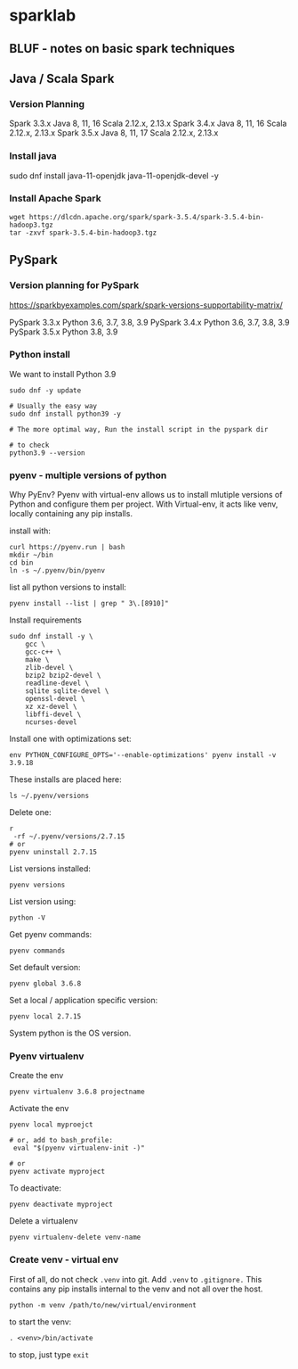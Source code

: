 # sparklab

## BLUF - notes on basic spark techniques

## Java / Scala Spark

### Version Planning
Spark 3.3.x	Java 8, 11, 16	Scala 2.12.x, 2.13.x
Spark 3.4.x	Java 8, 11, 16	Scala 2.12.x, 2.13.x
Spark 3.5.x	Java 8, 11, 17	Scala 2.12.x, 2.13.x

### Install java
sudo dnf install java-11-openjdk java-11-openjdk-devel -y

### Install Apache Spark
```
wget https://dlcdn.apache.org/spark/spark-3.5.4/spark-3.5.4-bin-hadoop3.tgz
tar -zxvf spark-3.5.4-bin-hadoop3.tgz 
```



## PySpark


### Version planning for PySpark
https://sparkbyexamples.com/spark/spark-versions-supportability-matrix/

PySpark 3.3.x	Python 3.6, 3.7, 3.8, 3.9
PySpark 3.4.x	Python 3.6, 3.7, 3.8, 3.9
PySpark 3.5.x	Python 3.8, 3.9

### Python install
We want to install Python 3.9
```
sudo dnf -y update

# Usually the easy way
sudo dnf install python39 -y

# The more optimal way, Run the install script in the pyspark dir

# to check
python3.9 --version
```
### pyenv - multiple versions of python
Why PyEnv?  Pyenv with virtual-env allows us to install mlutiple versions of Python and configure them per project.  With Virtual-env, it acts like venv, locally containing any pip installs.

install with:
```
curl https://pyenv.run | bash
mkdir ~/bin
cd bin
ln -s ~/.pyenv/bin/pyenv
```

list all python versions to install:
```
pyenv install --list | grep " 3\.[8910]"
```
Install requirements
```
sudo dnf install -y \
    gcc \
    gcc-c++ \
    make \
    zlib-devel \
    bzip2 bzip2-devel \
    readline-devel \
    sqlite sqlite-devel \
    openssl-devel \
    xz xz-devel \
    libffi-devel \
    ncurses-devel

```
Install one with optimizations set:
```
env PYTHON_CONFIGURE_OPTS='--enable-optimizations' pyenv install -v 3.9.18
```

These installs are placed here:
```
ls ~/.pyenv/versions
```

Delete one:
```
r
 -rf ~/.pyenv/versions/2.7.15
# or
pyenv uninstall 2.7.15
```

List versions installed:
```
pyenv versions
```

List version using:
```
python -V
```

Get pyenv commands:
```
pyenv commands
```

Set default version:
```
pyenv global 3.6.8
```

Set a local / application specific version:
```
pyenv local 2.7.15
```

System python is the OS version.

### Pyenv virtualenv
Create the env
```
pyenv virtualenv 3.6.8 projectname
```

Activate the env
```
pyenv local myproejct

# or, add to bash_profile:
 eval "$(pyenv virtualenv-init -)"

# or
pyenv activate myproject
```

To deactivate:
```
pyenv deactivate myproject
```

Delete a virtualenv
```
pyenv virtualenv-delete venv-name
```




### Create venv - virtual env
First of all, do not check `.venv` into git.  Add `.venv` to `.gitignore.`  This contains any pip installs internal to the venv and not all over the  host.

```
python -m venv /path/to/new/virtual/environment
```

to start the venv:
```
. <venv>/bin/activate
```

to stop, just type `exit`
